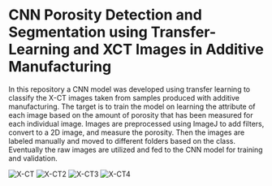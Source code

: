 # CNN Porosity Detection and Segmentation using Transfer-Learning and XCT Images in Additive Manufacturing

In this repository a CNN model was developed using transfer learning to classify the X-CT images taken from samples produced with additive manufacturing. The target is to train the model on learning the attribute of each image based on the amount of porosity that has been measured for each individual image.
Images are preprocessed using ImageJ to add filters, convert to a 2D image, and measure the porosity. Then the images are labeled manually and moved to different folders based on the class. 
Eventually the raw images are utilized and fed to the CNN model for training and validation.


![X-CT](https://user-images.githubusercontent.com/56824605/215649938-03c95882-fd9c-4c5b-9fa2-5d7275c18a1d.png)
![X-CT2](https://user-images.githubusercontent.com/56824605/215650336-c7d4f2f9-4e3a-4407-974c-66a9ea43a6cd.png)
![X-CT3](https://user-images.githubusercontent.com/56824605/215650346-c6b9bcce-7c07-4e7d-ba5e-6327f9eb7874.png)
![X-CT4](https://user-images.githubusercontent.com/56824605/215650351-9e9fad08-6de7-4627-a003-03878b8803fe.png)
